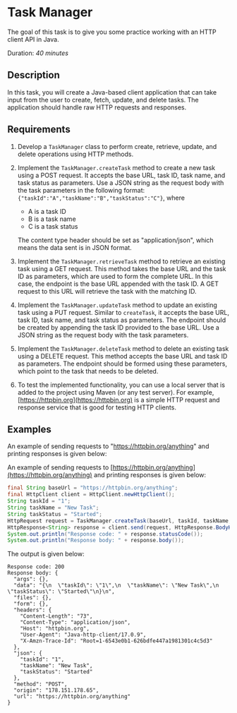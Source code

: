 # Task Manager

The goal of this task is to give you some practice working with an HTTP client API in Java.

Duration: *40 minutes*

## Description

In this task, you will create a Java-based client application that can take input from the user to create, fetch, update, and delete tasks. The application should handle raw HTTP requests and responses.

## Requirements

1) Develop a `TaskManager` class to perform create, retrieve, update, and delete operations using HTTP methods.

2) Implement the `TaskManager.createTask` method to create a new task using a POST request. It accepts the base URL, task ID, task name, and task status as parameters. Use a JSON string as the request body with the task parameters in the following format: `{"taskId":"A","taskName":"B","taskStatus":"C"}`, where
   - A is a task ID
   - B is a task name
   - C is a task status

   The content type header should be set as "application/json", which means the data sent is in JSON format. 

3) Implement the `TaskManager.retrieveTask` method to retrieve an existing task using a GET request. This method takes the base URL and the task ID as parameters, which are used to form the complete URL. In this case, the endpoint is the base URL appended with the task ID. A GET request to this URL will retrieve the task with the matching ID.

4) Implement the `TaskManager.updateTask` method to update an existing task using a PUT request. Similar to `createTask`, it accepts the base URL, task ID, task name, and task status as parameters. The endpoint should be created by appending the task ID provided to the base URL. Use a JSON string as the request body with the task parameters.

5) Implement the `TaskManager.deleteTask` method to delete an existing task using a DELETE request. This method accepts the base URL and task ID as parameters. The endpoint should be formed using these parameters, which point to the task that needs to be deleted.

6) To test the implemented functionality, you can use a local server that is added to the project using Maven (or any test server). For example, [https://httpbin.org](https://httpbin.org) is a simple HTTP request and response service that is good for testing HTTP clients. 
 
## Examples

An example of sending requests to "https://httpbin.org/anything" and printing responses is given below:

An example of sending requests to [https://httpbin.org/anything](https://httpbin.org/anything) and printing responses is given below:

```java
final String baseUrl = "https://httpbin.org/anything";
final HttpClient client = HttpClient.newHttpClient();
String taskId = "1";
String taskName = "New Task";
String taskStatus = "Started";
HttpRequest request = TaskManager.createTask(baseUrl, taskId, taskName, taskStatus);
HttpResponse<String> response = client.send(request, HttpResponse.BodyHandlers.ofString());
System.out.println("Response code: " + response.statusCode());
System.out.println("Response body: " + response.body());
```

The output is given below:

```
Response code: 200
Response body: {
  "args": {}, 
  "data": "{\n  \"taskId\": \"1\",\n  \"taskName\": \"New Task\",\n  \"taskStatus\": \"Started\"\n}\n", 
  "files": {}, 
  "form": {}, 
  "headers": {
    "Content-Length": "73", 
    "Content-Type": "application/json", 
    "Host": "httpbin.org", 
    "User-Agent": "Java-http-client/17.0.9", 
    "X-Amzn-Trace-Id": "Root=1-6543e0b1-626bdfe447a1981301c4c5d3"
  }, 
  "json": {
    "taskId": "1", 
    "taskName": "New Task", 
    "taskStatus": "Started"
  }, 
  "method": "POST", 
  "origin": "178.151.178.65", 
  "url": "https://httpbin.org/anything"
}
```